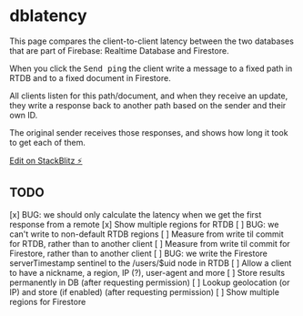 # dblatency

This page compares the client-to-client latency between the two databases that are part of Firebase: Realtime Database and Firestore.

When you click the <kbd>Send ping</kbd> the client write a message to a fixed path in RTDB and to a fixed document in Firestore.

All clients listen for this path/document, and when they receive an update, they write a response back to another path based on the sender and their own ID.

The original sender receives those responses, and shows how long it took to get each of them.

[Edit on StackBlitz ⚡️](https://stackblitz.com/edit/dblatency)

## TODO

[x] BUG: we should only calculate the latency when we get the first response from a remote
[x] Show multiple regions for RTDB
[ ] BUG: we can't write to non-default RTDB regions
[ ] Measure from write til commit for RTDB, rather than to another client
[ ] Measure from write til commit for Firestore, rather than to another client
[ ] BUG: we write the Firestore serverTimestamp sentinel to the /users/$uid node in RTDB
[ ] Allow a client to have a nickname, a region, IP (?), user-agent and more
[ ] Store results permanently in DB (after requesting permission)
[ ] Lookup geolocation (or IP) and store (if enabled) (after requesting permission)
[ ] Show multiple regions for Firestore
